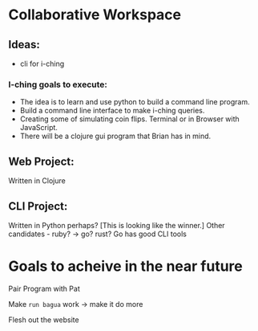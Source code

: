 # Collaborative Workspace
## Ideas:
  * cli for i-ching

### I-ching goals to execute:
  * The idea is to learn and use python to build a command line program.
  * Build a command line interface to make i-ching queries.
  * Creating some of simulating coin flips. Terminal or in Browser with
    JavaScript. 
  * There will be a clojure gui program that Brian has in mind.


## Web Project:
Written in Clojure

## CLI Project:
Written in Python perhaps? [This is looking like the winner.]
Other candidates - ruby? -> go? rust? Go has good CLI tools

Goals to acheive in the near future
=======
Pair Program with Pat

Make `run bagua` work -> make it do more

Flesh out the website


